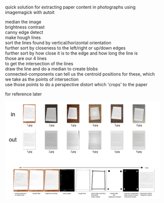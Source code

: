 quick solution for extracting paper content in photographs using imagemagick with autoit  
  
  
median the image  
brightness contrast  
canny edge detect  
make hough lines   
  sort the lines found by vertical/horizontal orientation  
    further sort by closeness to the left/right or up/down edges  
      further sort by how close it is to the edge and how long the line is  
those are our 4 lines   
to get the intersection of the lines  
  draw the line and do a median to create blobs  
  connected-components can tell us the centroid positions for these, which we take as the points of intersection  
use those points to do a perspective distort which 'crops' to the paper  
  
for reference later  
  
![example pictures](https://raw.githubusercontent.com/lllllll-llll-llllll/paper-crop-via-hough-lines/master/github/distortion%20fix%201.png?token=AM5DDKENRRUAPKXQ24LV4I27JASLC) 
